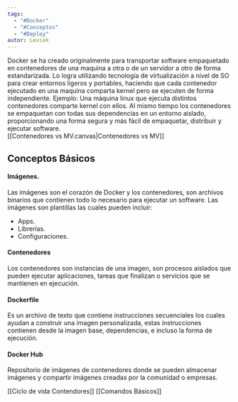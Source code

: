 ```yaml
---
tags:
  - "#Docker"
  - "#Conceptos"
  - "#Deploy"
autor: Leviek
---
```

Docker se ha creado originalmente para transportar software empaquetado en contenedores de una maquina a otra o de un servidor a otro de forma estandarizada.
Lo logra utilizando tecnología de virtualización a nivel de SO para crear entornos ligeros y portables, haciendo que cada contenedor ejecutado en una maquina comparta kernel pero se ejecuten de forma independiente.
Ejemplo:
	Una máquina linux que ejecuta distintos contenedores comparte kernel con ellos.
Al mismo tiempo los contenedores se empaquetan con todas sus dependencias en un entorno aislado, proporcionando una forma segura y más fácil de empaquetar, distribuir y ejecutar software.  
[[Contenedores vs MV.canvas|Contenedores vs MV]]
## Conceptos Básicos
#### Imágenes.
Las imágenes son el corazón de Docker y los contenedores, son archivos binarios que contienen todo lo necesario para ejecutar un software.
Las imágenes son plantillas las cuales pueden incluir:
- Apps.
- Librerías.
- Configuraciones.
#### Contenedores
Los contenedores son instancias de una imagen, son procesos aislados que pueden ejecutar aplicaciones, tareas que finalizan o servicios que se mantienen en ejecución.

#### Dockerfile
Es un archivo de texto que contiene instrucciones secuenciales los cuales ayudan a construir una imagen personalizada, estas instrucciones contienen desde la imagen base, dependencias, e incluso la forma de ejecución.
#### Docker Hub
Repositorio de imágenes de contenedores donde se pueden almacenar imágenes y compartir imágenes creadas por la comunidad o empresas.


[[Ciclo de vida Contendores]]
[[Comandos Básicos]]